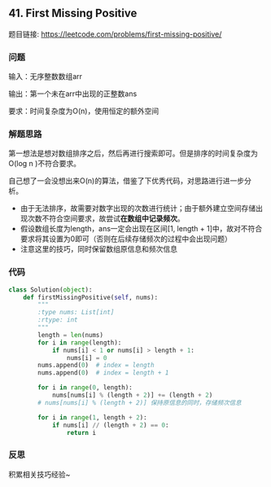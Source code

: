 ## 41. First Missing Positive
题目链接: https://leetcode.com/problems/first-missing-positive/

### 问题
输入：无序整数数组arr

输出：第一个未在arr中出现的正整数ans

要求：时间复杂度为O(n)，使用恒定的额外空间

### 解题思路
第一想法是想对数组排序之后，然后再进行搜索即可。但是排序的时间复杂度为O(log n )不符合要求。

自己想了一会没想出来O(n)的算法，借鉴了下优秀代码，对思路进行进一步分析。
* 由于无法排序，故需要对数字出现的次数进行统计；由于额外建立空间存储出现次数不符合空间要求，故尝试**在数组中记录频次**。
* 假设数组长度为length，ans一定会出现在区间[1, length + 1]中，故对不符合要求将其设置为0即可（否则在后续存储频次的过程中会出现问题）
* 注意这里的技巧，同时保留数组原信息和频次信息


### 代码

```Python
class Solution(object):
    def firstMissingPositive(self, nums):
        """
        :type nums: List[int]
        :rtype: int
        """
        length = len(nums)
        for i in range(length):
            if nums[i] < 1 or nums[i] > length + 1:     
                nums[i] = 0
        nums.append(0)  # index = length
        nums.append(0)  # index = length + 1

        for i in range(0, length):
            nums[nums[i] % (length + 2)] += (length + 2)
        # nums[nums[i] % (length + 2)] 保持原信息的同时，存储频次信息

        for i in range(1, length + 2):
            if nums[i] // (length + 2) == 0:
                return i
```

### 反思
积累相关技巧经验~
